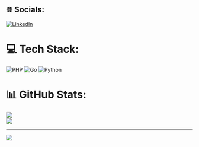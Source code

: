 
## 🌐 Socials:
[![LinkedIn](https://img.shields.io/badge/LinkedIn-%230077B5.svg?logo=linkedin&logoColor=white)](https://linkedin.com/in/https://www.linkedin.com/in/ariel-ziqirullah/) 

# 💻 Tech Stack:
![PHP](https://img.shields.io/badge/php-%23777BB4.svg?style=for-the-badge&logo=php&logoColor=white) ![Go](https://img.shields.io/badge/go-%2300ADD8.svg?style=for-the-badge&logo=go&logoColor=white) ![Python](https://img.shields.io/badge/python-3670A0?style=for-the-badge&logo=python&logoColor=ffdd54)
# 📊 GitHub Stats:
![](https://github-readme-stats.vercel.app/api?username=arielziqirullah&theme=dark&hide_border=false&include_all_commits=true&count_private=false)<br/>
![](https://github-readme-streak-stats.herokuapp.com/?user=arielziqirullah&theme=dark&hide_border=false)<br/>
<!-- ![](https://github-readme-stats.vercel.app/api/top-langs/?username=arielziqirullah&theme=dark&hide_border=false&include_all_commits=true&count_private=false&layout=compact) -->

---
[![](https://visitcount.itsvg.in/api?id=arielziqirullah&icon=0&color=0)](https://visitcount.itsvg.in)

<!-- Proudly created with GPRM ( https://gprm.itsvg.in ) -->
